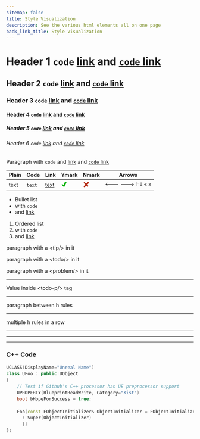 ```yaml
---
sitemap: false
title: Style Visualization
description: See the various html elements all on one page
back_link_title: Style Visualization
---
```


# Header 1 `code` [link](./) and [`code` link](./)
## Header 2 `code` [link](./) and [`code` link](./)
### Header 3 `code` [link](./) and [`code` link](./)
#### Header 4 `code` [link](./) and [`code` link](./)
##### Header 5 `code` [link](./) and [`code` link](./)
###### Header 6 `code` [link](./) and [`code` link](./)

Paragraph with `code` and [link](./) and [`code` link](./)

| Plain | Code   | Link       | Ymark                            | Nmark                           | Arrows       |
|-------|--------|------------|----------------------------------|---------------------------------|--------------|
| text  | `text` | [text](./) | ![yes](/assets/images/Ymark.png) | ![no](/assets/images/Nmark.png) | 🡐 🡒 🡑 🡓 « » |

- Bullet list
- with `code`
- and [link](./)

1. Ordered list
3. with `code`
4. and [link](./)

paragraph with a <tip>&lt;tip/&gt;</tip> in it

paragraph with a <todo>&lt;todo/&gt;</todo> in it

paragraph with a <problem>&lt;problem/&gt;</problem> in it


------------------------------------------------------------

<todo-p>
Value inside &lt;todo-p/&gt; tag
</todo-p>

------------------------------------------------------------

paragraph between h rules

------------------------------------------------------------

multiple h rules in a row

------------------------------------------------------------
------------------------------------------------------------
------------------------------------------------------------

### C++ Code

```c++
UCLASS(DisplayName="Unreal Name")
class UFoo : public UObject
{
    // Test if Github's C++ processor has UE preprocessor support
    UPROPERTY(BlueprintReadWrite, Category="Xist")
    bool bHopeForSuccess = true;

    Foo(const FObjectInitializer& ObjectInitializer = FObjectInitializer::Get())
      : Super(ObjectInitializer)
      {}
};
```
